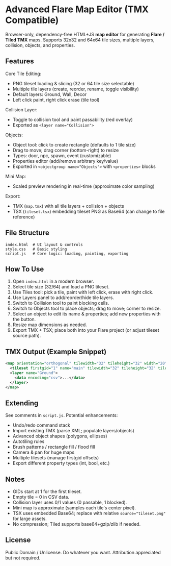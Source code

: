 # Advanced Flare Map Editor (TMX Compatible)

Browser-only, dependency-free HTML+JS **map editor** for generating **Flare / Tiled TMX** maps. Supports 32x32 and 64x64 tile sizes, multiple layers, collision, objects, and properties.

## Features
Core Tile Editing:
- PNG tileset loading & slicing (32 or 64 tile size selectable)
- Multiple tile layers (create, reorder, rename, toggle visibility)
- Default layers: Ground, Wall, Decor
- Left click paint, right click erase (tile tool)

Collision Layer:
- Toggle to collision tool and paint passability (red overlay)
- Exported as `<layer name="Collision">`

Objects:
- Object tool: click to create rectangle (defaults to 1 tile size)
- Drag to move; drag corner (bottom-right) to resize
- Types: door, npc, spawn, event (customizable)
- Properties editor (add/remove arbitrary key/value)
- Exported in `<objectgroup name="Objects">` with `<properties>` blocks

Mini Map:
- Scaled preview rendering in real-time (approximate color sampling)

Export:
- TMX (`map.tmx`) with all tile layers + collision + objects
- TSX (`tileset.tsx`) embedding tileset PNG as Base64 (can change to file reference)

## File Structure
```
index.html  # UI layout & controls
style.css   # Basic styling
script.js   # Core logic: loading, painting, exporting
```

## How To Use
1. Open `index.html` in a modern browser.
2. Select tile size (32/64) and load a PNG tileset.
3. Use Tiles tool: pick a tile, paint with left click, erase with right click.
4. Use Layers panel to add/reorder/hide tile layers.
5. Switch to Collision tool to paint blocking cells.
6. Switch to Objects tool to place objects; drag to move; corner to resize.
7. Select an object to edit its name & properties; add new properties with the button.
8. Resize map dimensions as needed.
9. Export TMX + TSX; place both into your Flare project (or adjust tileset source path).

## TMX Output (Example Snippet)
```xml
<map orientation="orthogonal" tilewidth="32" tileheight="32" width="20" height="15">
  <tileset firstgid="1" name="main" tilewidth="32" tileheight="32" tilecount="X" columns="Y" source="tileset.tsx"/>
  <layer name="Ground">
    <data encoding="csv">...</data>
  </layer>
</map>
```

## Extending
See comments in `script.js`. Potential enhancements:
- Undo/redo command stack
- Import existing TMX (parse XML; populate layers/objects)
- Advanced object shapes (polygons, ellipses)
- Autotiling rules
- Brush patterns / rectangle fill / flood fill
- Camera & pan for huge maps
- Multiple tilesets (manage firstgid offsets)
- Export different property types (int, bool, etc.)

## Notes
- GIDs start at 1 for the first tileset.
- Empty tile = 0 in CSV data.
- Collision layer uses 0/1 values (0 passable, 1 blocked).
- Mini map is approximate (samples each tile's center pixel).
- TSX uses embedded Base64; replace with relative `source="tileset.png"` for large assets.
- No compression; Tiled supports base64+gzip/zlib if needed.

## License
Public Domain / Unlicense. Do whatever you want. Attribution appreciated but not required.
